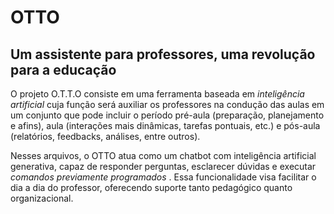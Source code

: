 # OTTO
## Um assistente para professores, uma revolução para a educação

O projeto O.T.T.O consiste em uma ferramenta baseada em *inteligência artificial* cuja função será auxiliar os professores na condução das aulas em um conjunto que pode incluir o período pré-aula (preparação, planejamento e afins), aula (interações mais dinâmicas, tarefas pontuais, etc.) e pós-aula (relatórios, feedbacks, análises, entre outros).

Nesses arquivos, o OTTO atua como um chatbot com inteligência artificial generativa, capaz de responder perguntas, esclarecer dúvidas e executar *comandos previamente programados* . Essa funcionalidade visa facilitar o dia a dia do professor, oferecendo suporte tanto pedagógico quanto organizacional.
